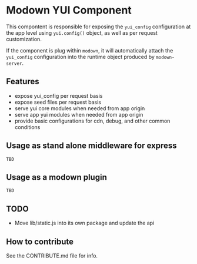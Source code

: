 # Modown YUI Component

This compontent is responsible for exposing the
`yui_config` configuration at the app level using
`yui.config()` object, as well as per request
customization.

If the component is plug within `modown`, it will
automatically attach the `yui_config` configuration
into the runtime object produced by `modown-server`.

## Features

 * expose yui_config per request basis
 * expose seed files per request basis
 * serve yui core modules when needed from app origin
 * serve app yui modules when needed from app origin
 * provide basic configurations for cdn, debug, and other common conditions

## Usage as stand alone middleware for express

```
TBD
```

## Usage as a modown plugin

```
TBD
```

## TODO

 * Move lib/static.js into its own package and update the api

## How to contribute

See the CONTRIBUTE.md file for info.
